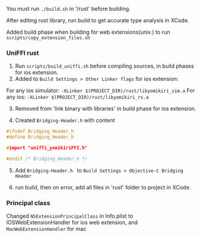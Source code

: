 You must run `./build.sh` in '/rust' before building.

After editing rust library, run build to get accurate type analysis in XCode.

Added build phase when building for web extensions(univ.) to run `scripts/copy_extension_files.sh`

### UniFFI rust
1. Run `scripts/build_uniffi.sh` before compiling sources, in build phases for ios extension.
2. Added to `Build Settings > Other Linker flags` for ios extension:

For any ios simulator: `-XLinker $(PROJECT_DIR)/rust/libyomikiri_sim.a`
For any ios: `-XLinker $(PROJECT_DIR)/rust/libyomikiri_rs.a`

3. Removed from 'link binary with libraries' in build phase for ios extension.

4. Created `Bridging-Header.h` with content
```h
#ifndef Bridging_Header_h
#define Bridging_Header_h

#import "uniffi_yomikiriFFI.h"

#endif /* Bridging_Header_h */
```

5. Add `Bridging-Header.h ` to `Build Settings > Objective-C Bridging Header`

6. run build, then on error, add all files in 'rust' folder to project in XCode.

### Principal class

Changed `NSExtensionPrincipalClass` in Info.plist to IOSWebExtensionHandler for ios web extension, and `MacWebExtensionHandler` for mac